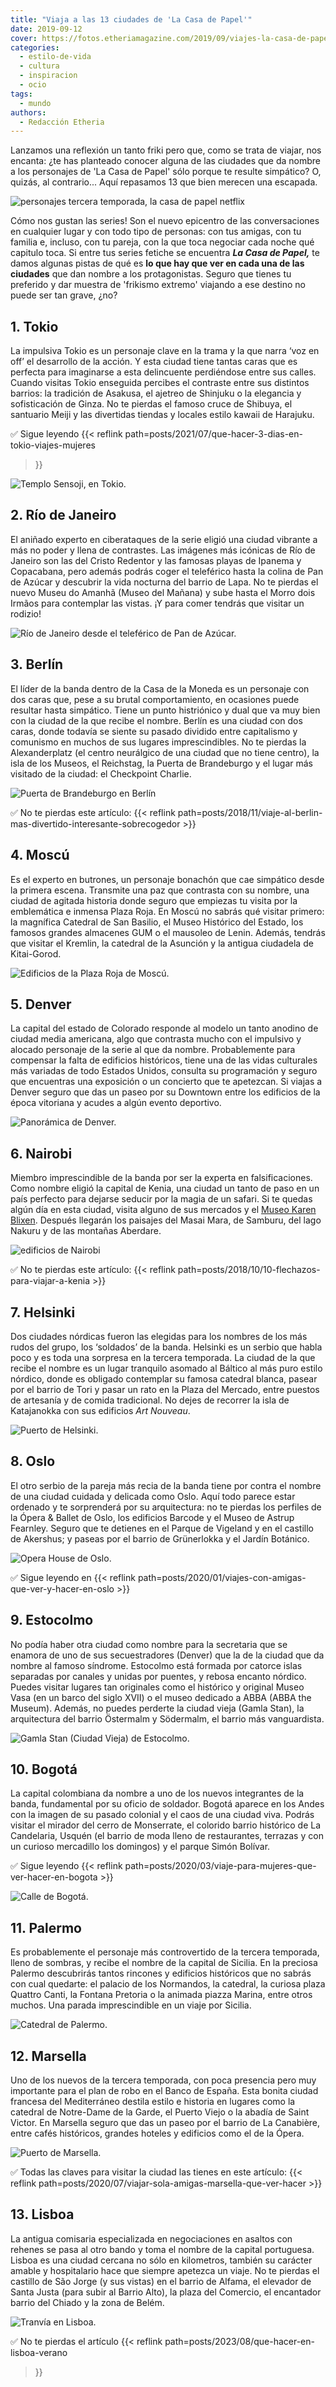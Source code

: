 ```yaml
---
title: "Viaja a las 13 ciudades de 'La Casa de Papel'"
date: 2019-09-12
cover: https://fotos.etheriamagazine.com/2019/09/viajes-la-casa-de-papel.jpg
categories: 
  - estilo-de-vida
  - cultura
  - inspiracion
  - ocio
tags: 
  - mundo
authors: 
  - Redacción Etheria
---
```


Lanzamos una reflexión un tanto friki pero que, como se trata de viajar, nos encanta: 
¿te has planteado conocer alguna de las ciudades que da nombre a los personajes de 'La 
Casa de Papel' sólo porque te resulte simpático? O, quizás, al contrario... Aquí 
repasamos 13 que bien merecen una escapada. 

![personajes tercera temporada, la casa de papel netflix](https://fotos.etheriamagazine.com/2019/09/viajes-la-casa-de-papel.jpg "3ª Temporada de La Casa de Papel disponible en © Netflix.")

Cómo nos gustan las series! Son el nuevo epicentro de las conversaciones en cualquier 
lugar y con todo tipo de personas: con tus amigas, con tu familia e, incluso, con tu 
pareja, con la que toca negociar cada noche qué capitulo toca. Si entre tus series 
fetiche se encuentra **_La Casa de Papel,_** te damos algunas pistas de qué es **lo que 
hay que ver en cada una de las ciudades** que dan nombre a los protagonistas. Seguro que 
tienes tu preferido y dar muestra de 'frikismo extremo' viajando a ese destino no puede 
ser tan grave, ¿no? 

## 1\. Tokio

La impulsiva Tokio es un personaje clave en la trama y la que narra ‘voz en off’ el 
desarrollo de la acción. Y esta ciudad tiene tantas caras que es perfecta para 
imaginarse a esta delincuente perdiéndose entre sus calles. Cuando visitas Tokio 
enseguida percibes el contraste entre sus distintos barrios: la tradición de Asakusa, el 
ajetreo de Shinjuku o la elegancia y sofisticación de Ginza. No te pierdas el famoso 
cruce de Shibuya, el santuario Meiji y las divertidas tiendas y locales estilo kawaii de 
Harajuku. 

✅ Sigue leyendo {{< reflink path=posts/2021/07/que-hacer-3-dias-en-tokio-viajes-mujeres 
>}} 

![Templo Sensoji, en Tokio.](https://fotos.etheriamagazine.com/2019/09/la-casa-de-papel-tokio.jpg "Templo Sensoji, en Tokio. © SG")

## 2\. Río de Janeiro

El aniñado experto en ciberataques de la serie eligió una ciudad vibrante a más no poder 
y llena de contrastes. Las imágenes más icónicas de Río de Janeiro son las del Cristo 
Redentor y las famosas playas de Ipanema y Copacabana, pero además podrás coger el 
teleférico hasta la colina de Pan de Azúcar y descubrir la vida nocturna del barrio de 
Lapa. No te pierdas el nuevo Museu do Amanhã (Museo del Mañana) y sube hasta el Morro 
dois Irmãos para contemplar las vistas. ¡Y para comer tendrás que visitar un rodizio! 

![Río de Janeiro desde el teleférico de Pan de Azúcar.](https://fotos.etheriamagazine.com/2019/09/La-casa-de-papel-rio.jpg "Río de Janeiro desde el teleférico de Pan de Azúcar.")

## 3\. Berlín

El líder de la banda dentro de la Casa de la Moneda es un personaje con dos caras que, 
pese a su brutal comportamiento, en ocasiones puede resultar hasta simpático. Tiene un 
punto histriónico y dual que va muy bien con la ciudad de la que recibe el nombre. 
Berlín es una ciudad con dos caras, donde todavía se siente su pasado dividido entre 
capitalismo y comunismo en muchos de sus lugares imprescindibles. No te pierdas la 
Alexanderplatz (el centro neurálgico de una ciudad que no tiene centro), la isla de los 
Museos, el Reichstag, la Puerta de Brandeburgo y el lugar más visitado de la ciudad: el 
Checkpoint Charlie. 

![Puerta de Brandeburgo en Berlín](https://fotos.etheriamagazine.com/2019/09/la-casa-de-papel-berlin.jpg "Puerta de Brandeburgo. © Ricardo Gómez Ángel")

✅ No te pierdas este artículo: {{< reflink 
path=posts/2018/11/viaje-al-berlin-mas-divertido-interesante-sobrecogedor >}} 

## 4\. Moscú

Es el experto en butrones, un personaje bonachón que cae simpático desde la primera 
escena. Transmite una paz que contrasta con su nombre, una ciudad de agitada historia 
donde seguro que empiezas tu visita por la emblemática e inmensa Plaza Roja. En Moscú no 
sabrás qué visitar primero: la magnífica Catedral de San Basilio, el Museo Histórico del 
Estado, los famosos grandes almacenes GUM o el mausoleo de Lenin. Además, tendrás que 
visitar el Kremlin, la catedral de la Asunción y la antigua ciudadela de Kitai-Gorod. 

![Edificios de la Plaza Roja de Moscú.](https://fotos.etheriamagazine.com/2019/09/la-casa-de-papel-moscu.jpg "Edificios de la Plaza Roja de Moscú.")

## 5\. Denver

La capital del estado de Colorado responde al modelo un tanto anodino de ciudad media 
americana, algo que contrasta mucho con el impulsivo y alocado personaje de la serie al 
que da nombre. Probablemente para compensar la falta de edificios históricos, tiene una 
de las vidas culturales más variadas de todo Estados Unidos, consulta su programación y 
seguro que encuentras una exposición o un concierto que te apetezcan. Si viajas a Denver 
seguro que das un paseo por su Downtown entre los edificios de la época vitoriana y 
acudes a algún evento deportivo. 

![Panorámica de Denver.](https://fotos.etheriamagazine.com/2019/09/la-casa-de-papel-denver.jpg "Panorámica de Denver.")

## 6\. Nairobi

Miembro imprescindible de la banda por ser la experta en falsificaciones. Como nombre 
eligió la capital de Kenia, una ciudad un tanto de paso en un país perfecto para dejarse 
seducir por la magia de un safari. Si te quedas algún día en esta ciudad, visita alguno 
de sus mercados y el [Museo Karen Blixen](https://museums.or.ke/karen-blixen/). Después 
llegarán los paisajes del Masai Mara, de Samburu, del lago Nakuru y de las montañas 
Aberdare. 

![edificios de Nairobi](https://fotos.etheriamagazine.com/2019/09/la-casa-de-papel-nairobi.jpg "Imagen de Nairobi.")

✅ No te pierdas este artículo: {{< reflink 
path=posts/2018/10/10-flechazos-para-viajar-a-kenia >}} 

## 7\. Helsinki

Dos ciudades nórdicas fueron las elegidas para los nombres de los más rudos del grupo, 
los ‘soldados’ de la banda. Helsinki es un serbio que habla poco y es toda una sorpresa 
en la tercera temporada. La ciudad de la que recibe el nombre es un lugar tranquilo 
asomado al Báltico al más puro estilo nórdico, donde es obligado contemplar su famosa 
catedral blanca, pasear por el barrio de Tori y pasar un rato en la Plaza del Mercado, 
entre puestos de artesanía y de comida tradicional. No dejes de recorrer la isla de 
Katajanokka con sus edificios _Art Nouveau_. 

![Puerto de Helsinki.](https://fotos.etheriamagazine.com/2019/09/la-casa-de-papel-helsinki.jpg "Puerto de Helsinki.")

## 8\. Oslo

El otro serbio de la pareja más recia de la banda tiene por contra el nombre de una 
ciudad cuidada y delicada como Oslo. Aquí todo parece estar ordenado y te sorprenderá 
por su arquitectura: no te pierdas los perfiles de la Ópera & Ballet de Oslo, los 
edificios Barcode y el Museo de Astrup Fearnley. Seguro que te detienes en el Parque de 
Vigeland y en el castillo de Akershus; y paseas por el barrio de Grünerlokka y el Jardín 
Botánico. 

![Opera House de Oslo.](https://fotos.etheriamagazine.com/2019/09/la-casa-de-papel-oslo.jpg "Opera House de Oslo. © Arvid Malde")

✅ Sigue leyendo en {{< reflink 
path=posts/2020/01/viajes-con-amigas-que-ver-y-hacer-en-oslo >}} 

## 9\. Estocolmo

No podía haber otra ciudad como nombre para la secretaria que se enamora de uno de sus 
secuestradores (Denver) que la de la ciudad que da nombre al famoso síndrome. Estocolmo 
está formada por catorce islas separadas por canales y unidas por puentes, y rebosa 
encanto nórdico. Puedes visitar lugares tan originales como el histórico y original 
Museo Vasa (en un barco del siglo XVII) o el museo dedicado a ABBA (ABBA the Museum). 
Además, no puedes perderte la ciudad vieja (Gamla Stan), la arquitectura del barrio 
Östermalm y Södermalm, el barrio más vanguardista. 

![Gamla Stan (Ciudad Vieja) de Estocolmo.](https://fotos.etheriamagazine.com/2019/09/la-casa-de-papel-estocolmo.jpg "Gamla Stan (Ciudad Vieja) de Estocolmo. © Jon Flobrant")

## 10\. Bogotá

La capital colombiana da nombre a uno de los nuevos integrantes de la banda, fundamental 
por su oficio de soldador. Bogotá aparece en los Andes con la imagen de su pasado 
colonial y el caos de una ciudad viva. Podrás visitar el mirador del cerro de 
Monserrate, el colorido barrio histórico de La Candelaria, Usquén (el barrio de moda 
lleno de restaurantes, terrazas y con un curioso mercadillo los domingos) y el parque 
Simón Bolívar. 

✅ Sigue leyendo {{< reflink 
path=posts/2020/03/viaje-para-mujeres-que-ver-hacer-en-bogota >}} 

![Calle de Bogotá.](https://fotos.etheriamagazine.com/2019/09/la-casa-de-papel-bogota.jpg "Calle de Bogotá.")

## 11\. Palermo

Es probablemente el personaje más controvertido de la tercera temporada, lleno de 
sombras, y recibe el nombre de la capital de Sicilia. En la preciosa Palermo descubrirás 
tantos rincones y edificios históricos que no sabrás con cual quedarte: el palacio de 
los Normandos, la catedral, la curiosa plaza Quattro Canti, la Fontana Pretoria o la 
animada piazza Marina, entre otros muchos. Una parada imprescindible en un viaje por 
Sicilia. 

![Catedral de Palermo.](https://fotos.etheriamagazine.com/2019/09/la-casa-de-papel-palermo.jpg "Catedral de Palermo.")

## 12\. Marsella

Uno de los nuevos de la tercera temporada, con poca presencia pero muy importante para 
el plan de robo en el Banco de España. Esta bonita ciudad francesa del Mediterráneo 
destila estilo e historia en lugares como la catedral de Notre-Dame de la Garde, el 
Puerto Viejo o la abadía de Saint Victor. En Marsella seguro que das un paseo por el 
barrio de La Canabière, entre cafés históricos, grandes hoteles y edificios como el de 
la Ópera. 

![Puerto de Marsella.](https://fotos.etheriamagazine.com/2019/09/la-casa-de-papel-marsella.jpg "Puerto de Marsella.")

✅ Todas las claves para visitar la ciudad las tienes en este artículo: {{< reflink 
path=posts/2020/07/viajar-sola-amigas-marsella-que-ver-hacer >}} 

## 13\. Lisboa

La antigua comisaria especializada en negociaciones en asaltos con rehenes se pasa al 
otro bando y toma el nombre de la capital portuguesa. Lisboa es una ciudad cercana no 
sólo en kilometros, también su carácter amable y hospitalario hace que siempre apetezca 
un viaje. No te pierdas el castillo de São Jorge (y sus vistas) en el barrio de Alfama, 
el elevador de Santa Justa (para subir al Barrio Alto), la plaza del Comercio, el 
encantador barrio del Chiado y la zona de Belém. 

![Tranvía en Lisboa.](https://fotos.etheriamagazine.com/2019/09/la-casa-de-papel-lisboa.jpg "Tranvía en Lisboa. © Vita Marija Murenaite")

✅ No te pierdas el artículo {{< reflink path=posts/2023/08/que-hacer-en-lisboa-verano 
>}}

